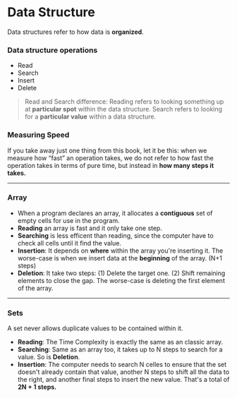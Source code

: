 # Data Structure

Data structures refer to how data is **organized**.

### Data structure operations
* Read
* Search
* Insert
* Delete

> Read and Search difference:
> Reading refers to looking something up at  **particular spot** within the data structure.
> Search refers to looking for a **particular value** within a data structure.

### Measuring Speed
If you take away just one thing from this book, let it be this: when we measure how “fast” an operation takes, we do not refer to how fast the operation takes in terms of pure time, but instead in **how many steps it takes.**

--- 
### Array
* When a program declares an array, it allocates a **contiguous** set of empty cells for use in the program.
* **Reading** an array is fast and it only take one step.
* **Searching** is less efficent than reading, since the computer have to check all cells until it find the value.
* **Insertion**: It depends on **where** within the array you're inserting it. The worse-case is when we insert data at the **beginning** of the array. (N+1 steps)
* **Deletion**: It take two steps: (1) Delete the target one. (2) Shift remaining elements to close the gap. The worse-case is deleting the first element of the array.

---
### Sets
A set never allows duplicate values to be contained within it.

* **Reading**: The Time Complexity is exactly the same as an classic array.
* **Searching**: Same as an array too, it takes up to N steps to search for a value. So is **Deletion**.
* **Insertion**: The computer needs to search N celles to ensure that the set doesn't already contain that value,  another N steps to shift all the data to the right, and another final steps to insert the new value. That's a total of **2N + 1 steps.**


